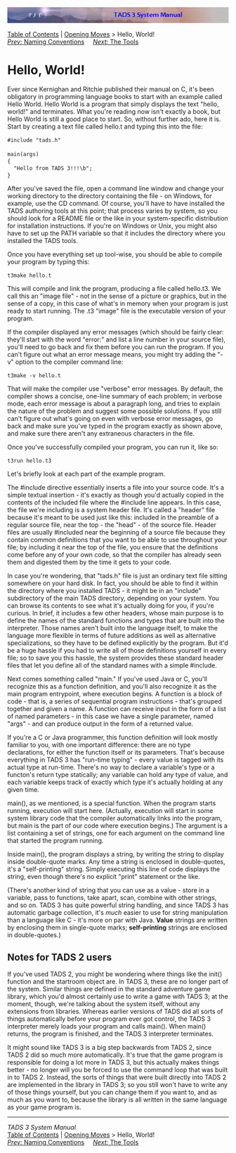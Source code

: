 <div class="topbar">

<img src="topbar.jpg" data-border="0" />

</div>

<div class="nav">

<a href="toc.htm" class="nav">Table of Contents</a> \|
<a href="begin.htm" class="nav">Opening Moves</a> \> Hello, World!  
<span class="navnp"><a href="naming.htm" class="nav"><em>Prev:</em> Naming Conventions</a>
    <a href="tools.htm" class="nav"><em>Next:</em> The Tools</a>    
</span>

</div>

<div class="main">

# Hello, World!

Ever since Kernighan and Ritchie published their manual on C, it's been
obligatory in programming language books to start with an example called
Hello World. Hello World is a program that simply displays the text
"hello, world!" and terminates. What you're reading now isn't exactly a
book, but Hello World is still a good place to start. So, without
further ado, here it is. Start by creating a text file called hello.t
and typing this into the file:

<div class="code">

    #include "tads.h"

    main(args)
    {
      "Hello from TADS 3!!!\b";
    }

</div>

After you've saved the file, open a command line window and change your
working directory to the directory containing the file - on Windows, for
example, use the CD command. Of course, you'll have to have installed
the TADS authoring tools at this point; that process varies by system,
so you should look for a README file or the like in your system-specific
distribution for installation instructions. If you're on Windows or
Unix, you might also have to set up the PATH variable so that it
includes the directory where you installed the TADS tools.

Once you have everything set up tool-wise, you should be able to compile
your program by typing this:

<div class="cmdline">

    t3make hello.t

</div>

This will compile and link the program, producing a file called
hello.t3. We call this an "image file" - not in the sense of a picture
or graphics, but in the sense of a copy, in this case of what's in
memory when your program is just ready to start running. The .t3 "image"
file is the executable version of your program.

If the compiler displayed any error messages (which should be fairly
clear: they'll start with the word "error:" and list a line number in
your source file), you'll need to go back and fix them before you can
run the program. If you can't figure out what an error message means,
you might try adding the "-v" option to the compiler command line:

<div class="cmdline">

    t3make -v hello.t

</div>

That will make the compiler use "verbose" error messages. By default,
the compiler shows a concise, one-line summary of each problem; in
verbose mode, each error message is about a paragraph long, and tries to
explain the nature of the problem and suggest some possible solutions.
If you still can't figure out what's going on even with verbose error
messages, go back and make sure you've typed in the program exactly as
shown above, and make sure there aren't any extraneous characters in the
file.

Once you've successfully compiled your program, you can run it, like so:

<div class="cmdline">

    t3run hello.t3

</div>

Let's briefly look at each part of the example program.

The \#include directive essentially inserts a file into your source
code. It's a simple textual insertion - it's exactly as though you'd
actually copied in the contents of the included file where the \#include
line appears. In this case, the file we're including is a system header
file. It's called a "header" file because it's meant to be used just
like this: included in the preamble of a regular source file, near the
top - the "head" - of the source file. Header files are usually
\#included near the beginning of a source file because they contain
common definitions that you want to be able to use throughout your file;
by including it near the top of the file, you ensure that the
definitions come before any of your own code, so that the compiler has
already seen them and digested them by the time it gets to your code.

In case you're wondering, that "tads.h" file is just an ordinary text
file sitting somewhere on your hard disk. In fact, you should be able to
find it within the directory where you installed TADS - it might be in
an "include" subdirectory of the main TADS directory, depending on your
system. You can browse its contents to see what it's actually doing for
you, if you're curious. In brief, it includes a few other headers, whose
main purpose is to define the names of the standard functions and types
that are built into the interpreter. Those names aren't built into the
language itself, to make the language more flexible in terms of future
additions as well as alternative specializations, so they have to be
defined explicitly by the program. But it'd be a huge hassle if you had
to write all of those definitions yourself in every file; so to save you
this hassle, the system provides these standard header files that let
you define all of the standard names with a simple \#include.

Next comes something called "main." If you've used Java or C, you'll
recognize this as a function definition, and you'll also recognize it as
the main program entrypoint, where execution begins. A function is a
block of code - that is, a series of sequential program instructions -
that's grouped together and given a name. A function can receive input
in the form of a list of named parameters - in this case we have a
single parameter, named "args" - and can produce output in the form of a
returned value.

If you're a C or Java programmer, this function definition will look
mostly familiar to you, with one important difference: there are no type
declarations, for either the function itself or its parameters. That's
because everything in TADS 3 has "run-time typing" - every value is
tagged with its actual type at run-time. There's no way to declare a
variable's type or a functon's return type statically; any variable can
hold any type of value, and each variable keeps track of exactly which
type it's actually holding at any given time.

main(), as we mentioned, is a special function. When the program starts
running, execution will start here. (Actually, execution will start in
some system library code that the compiler automatically links into the
program, but main is the part of our code where execution begins.) The
argument is a list containing a set of strings, one for each argument on
the command line that started the program running.

Inside main(), the program displays a string, by writing the string to
display inside double-quote marks. Any time a string is enclosed in
double-quotes, it's a "self-printing" string. Simply executing this line
of code displays the string, even though there's no explicit "print"
statement or the like.

(There's another kind of string that you can use as a value - store in a
variable, pass to functions, take apart, scan, combine with other
strings, and so on. TADS 3 has quite powerful string handling, and since
TADS 3 has automatic garbage collection, it's *much* easier to use for
string manipulation than a language like C - it's more on par with Java.
**Value** strings are written by enclosing them in single-quote marks;
**self-printing** strings are enclosed in double-quotes.)

## Notes for TADS 2 users

If you've used TADS 2, you might be wondering where things like the
init() function and the startroom object are. In TADS 3, these are no
longer part of the system. Similar things are defined in the standard
adventure game library, which you'd almost certainly use to write a game
with TADS 3; at the moment, though, we're talking about the system
itself, without any extensions from libraries. Whereas earlier versions
of TADS did all sorts of things automatically before your program ever
got control, the TADS 3 interpreter merely loads your program and calls
main(). When main() returns, the program is finished, and the TADS 3
interpreter terminates.

It might sound like TADS 3 is a big step backwards from TADS 2, since
TADS 2 did so much more automatically. It's true that the game program
is responsible for doing a lot more in TADS 3, but this actually makes
things better - no longer will you be forced to use the command loop
that was built in to TADS 2. Instead, the sorts of things that were
built directly into TADS 2 are implemented in the library in TADS 3; so
you still won't have to write any of those things yourself, but you can
change them if you want to, and as much as you want to, because the
library is all written in the same language as your game program is.

</div>

------------------------------------------------------------------------

<div class="navb">

*TADS 3 System Manual*  
<a href="toc.htm" class="nav">Table of Contents</a> \|
<a href="begin.htm" class="nav">Opening Moves</a> \> Hello, World!  
<span class="navnp"><a href="naming.htm" class="nav"><em>Prev:</em> Naming Conventions</a>
    <a href="tools.htm" class="nav"><em>Next:</em> The Tools</a>    
</span>

</div>
